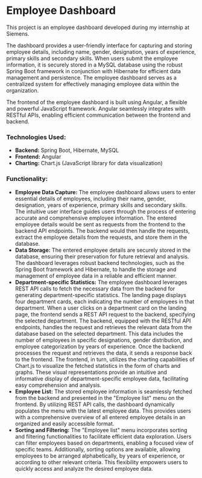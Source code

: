 
# Employee Dashboard

This project is an employee dashboard developed during my internship at Siemens. 

The dashboard provides a user-friendly interface for capturing and storing employee details, including name, gender, designation, years of experience, primary skills and secondary skills. When users submit the employee information, it is securely stored in a MySQL database using the robust Spring Boot framework in conjunction with Hibernate for efficient data management and persistence. The employee dashboard serves as a centralized system for effectively managing employee data within the organization.

The frontend of the employee dashboard is built using Angular, a flexible and powerful JavaScript framework. Angular seamlessly integrates with RESTful APIs, enabling efficient communication between the frontend and backend. 

### Technologies Used:
- **Backend:** Spring Boot, Hibernate, MySQL
- **Frontend:** Angular
- **Charting:** Chart.js (JavaScript library for data visualization)

### Functionality:
* **Employee Data Capture:** The employee dashboard allows users to enter essential details of employees, including their name, gender, designation, years of experience, primary skills and secondary skills. The intuitive user interface guides users through the process of entering accurate and comprehensive employee information. The entered employee details would be sent as requests from the frontend to the backend API endpoints. The backend would then handle the requests, extract the employee details from the requests, and store them in the database.
* **Data Storage:** The entered employee details are securely stored in the database, ensuring their preservation for future retrieval and analysis. The dashboard leverages robust backend technologies, such as the Spring Boot framework and Hibernate, to handle the storage and management of employee data in a reliable and efficient manner.
* **Department-specific Statistics:** The employee dashboard leverages REST API calls to fetch the necessary data from the backend for generating department-specific statistics. The landing page displays four department cards, each indicating the number of employees in that department. When a user clicks on a department card on the landing page, the frontend sends a REST API request to the backend, specifying the selected department. The backend, equipped with the RESTful API endpoints, handles the request and retrieves the relevant data from the database based on the selected department. This data includes the number of employees in specific designations, gender distribution, and employee categorization by years of experience. Once the backend processes the request and retrieves the data, it sends a response back to the frontend. The frontend, in turn, utilizes the charting capabilities of Chart.js to visualize the fetched statistics in the form of charts and graphs. These visual representations provide an intuitive and informative display of department-specific employee data, facilitating easy comprehension and analysis.
* **Employee List:** The stored employee information is seamlessly fetched from the backend and presented in the "Employee list" menu on the frontend. By utilizing REST API calls, the dashboard dynamically populates the menu with the latest employee data. This provides users with a comprehensive overview of all entered employee details in an organized and easily accessible format.
* **Sorting and Filtering:** The "Employee list" menu incorporates sorting and filtering functionalities to facilitate efficient data exploration. Users can filter employees based on departments, enabling a focused view of specific teams. Additionally, sorting options are available, allowing employees to be arranged alphabetically, by years of experience, or according to other relevant criteria. This flexibility empowers users to quickly access and analyze the desired employee data.
